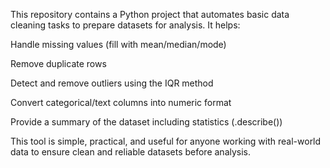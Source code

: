 This repository contains a Python project that automates basic data cleaning tasks to prepare datasets for analysis. It helps:

Handle missing values (fill with mean/median/mode)

Remove duplicate rows

Detect and remove outliers using the IQR method

Convert categorical/text columns into numeric format

Provide a summary of the dataset including statistics (.describe())

This tool is simple, practical, and useful for anyone working with real-world data to ensure clean and reliable datasets before analysis.